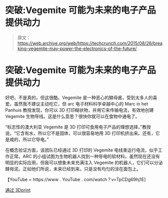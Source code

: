 # 突破:Vegemite 可能为未来的电子产品提供动力 

> 原文：<https://web.archive.org/web/https://techcrunch.com/2015/08/26/breaking-vegemite-may-power-the-electronics-of-the-future/>

# 突破:Vegemite 可能为未来的电子产品提供动力

好吧，不是真的，但这很酷。Vegemite 是一种恶心的酵母酱，受到太多人的喜爱。虽然我不建议主动吃它，但 arc 电子材料科学卓越中心的 Marc in het Panhuis 教授发现，你可以 3D 打印糊状物，并用它来传输电流，有效地创建 Vegemite 生物导线。这是什么意思？很快你就可以在食物中通电了。

“标志性的澳大利亚 Vegemite 是 3D 打印可食用电子产品的理想选择，”教授说。“它含有水，所以它不是固体，可以很容易地用 3D 打印机挤出来。还有，它是咸的，所以它导电。”

在概念验证方面，该团队已经通过 3D 打印的 Vegemite 电线束运行电流，似乎工作正常。ARC 的小组试图为生物机器人找到一种导电的软材料。虽然现在还没有明显的实际应用，但我可以想象未来充满注入 Vegemite 的机器人，它们可以分泌酵母泥。正如他们所说，未来已经到来。只是没有均匀的涂在面包上。

【YouTube = https://www . YouTube . com/watch？v=TpCDg69hj1E]

[通过 3Dprint](https://web.archive.org/web/20221206080620/http://3dprint.com/91739/3d-printed-vegemite-conductive/)